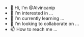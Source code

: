 - 👋 Hi, I’m @Alvincanip
- 👀 I’m interested in ...
- 🌱 I’m currently learning ...
- 💞️ I’m looking to collaborate on ...
- 📫 How to reach me ...

<!---
Alvincanip/Alvincanip is a ✨ special ✨ repository because its `README.md` (this file) appears on your GitHub profile.
You can click the Preview link to take a look at your changes.
--->
